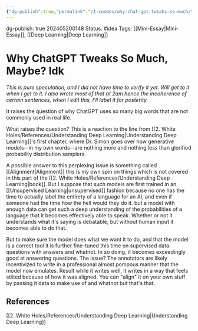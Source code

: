 ```yaml
---
{"dg-publish":true,"permalink":"/1-cosmos/why-chat-gpt-tweaks-so-much/"}
---
```


 dg-publish: true
202405200148
Status: #idea
Tags: [[Mini-Essay\|Mini-Essay]], [[Deep Learning\|Deep Learning]]
# Why ChatGPT Tweaks So Much, Maybe? Idk
*This is pure speculation, and I did not have time to verify it yet. Will get to it when I get to it. I also wrote most of that at 2am hence the incoherence of certain sentences, when I edit this, I'll label it for posterity.*

It raises the question of why ChatGPT uses so many big words that are not commonly used in real life. 

What raises the question? This is a reaction to the line from [[2. White Holes/References/Understanding Deep Learning\|Understanding Deep Learning]]'s first chapter, where Dr. Simon goes over how generative models--in my own words--are nothing more and nothing less than glorified probability distribution samplers. 

A possible answer to this perplexing issue is something called [[Alignment\|Alignment]] this is my own spin on things which is not covered in this part of the [[2. White Holes/References/Understanding Deep Learning\|book]]. But I suppose that such models are first trained in an [[Unsupervised Learning\|unsupervised]] fashion because no one has the time to actually label the entirety of a language for an AI, and even if someone had the time how the hell would they do it. but a model with enough data can get such a deep understanding of the probabilities of a language that it becomes effectively able to speak. Whether or not it understands what it's saying is debatable, but without human input it becomes able to do that. 

But to make sure the model does what we want it to do, and that the model is a correct tool it is further fine-tuned this time on supervised data. questions with answers and whatnot. In so doing, it becomes exceedingly good at answering questions. The issue? The annotators are likely incentivized to write in a professional almost pompous manner that the model now emulates. Result while it writes well, it writes in a way that feels stilted because of how it was aligned. You can "align" it on your own stuff by passing it data to make use of and whatnot but that's that.

## References
[[2. White Holes/References/Understanding Deep Learning\|Understanding Deep Learning]]